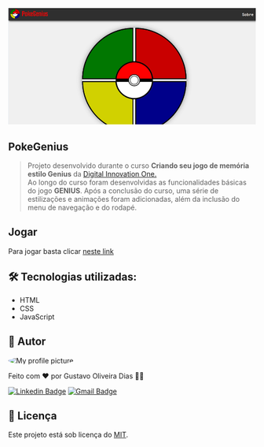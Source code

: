 <img src="./images/capa.png" alt="capa" />
<br />

## PokeGenius

> Projeto desenvolvido durante o curso **Criando seu jogo de memória estilo Genius** da [Digital Innovation One.](https://digitalinnovation.one/) <br>
> Ao longo do curso foram desenvolvidas as funcionalidades básicas do jogo **GENIUS**. Após a conclusão do curso, uma série de estilizações e animações foram adicionadas, além da inclusão do menu de navegação e do rodapé. <br>

## Jogar

Para jogar basta clicar [neste link](https://gustavogod.github.io/pokegenius/)

## 🛠 Tecnologias utilizadas:

- HTML
- CSS
- JavaScript

## 🧔 Autor
 <img style="border-radius: 100%;" src="https://avatars.githubusercontent.com/u/13698021?v=4" width="100px;" alt="My profile picture"/>

Feito com ❤️ por Gustavo Oliveira Dias 👋🏽

[![Linkedin Badge](https://img.shields.io/badge/-Gustavo-blue?style=flat-square&logo=Linkedin&logoColor=white&link=https://www.linkedin.com/in/gustavo-dias-22117012b/)](https://www.linkedin.com/in/tgmarinho/) 
[![Gmail Badge](https://img.shields.io/badge/-gustavodias.god@gmail.com-c14438?style=flat-square&logo=Gmail&logoColor=white&link=mailto:gustavodias.god@gmail.com)](mailto:gustavodias.god@gmail.com)

## 🔑 Licença 

Este projeto está sob licença do [MIT](https://opensource.org/licenses/mit-license.php).

